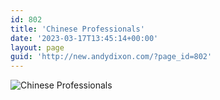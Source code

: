 ```yaml
---
id: 802
title: 'Chinese Professionals'
date: '2023-03-17T13:45:14+00:00'
layout: page
guid: 'http://new.andydixon.com/?page_id=802'
---
```


![Chinese Professionals](https://i0.wp.com/assets.g8x2.ldn.idrivee2-23.com/posters/Chinese%20Professionals%2001.jpg?w=1200&ssl=1 "Chinese Professionals")
